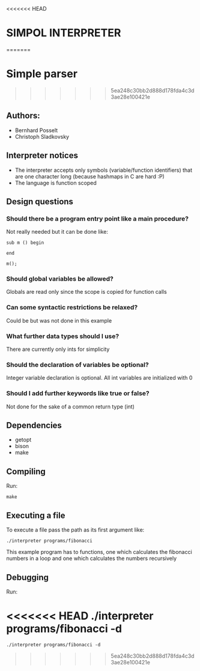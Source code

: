 <<<<<<< HEAD
# SIMPOL INTERPRETER 
=======
# Simple parser
>>>>>>> 5ea248c30bb2d888d178fda4c3d3ae28e100421e

## Authors:

* Bernhard Posselt
* Christoph Sladkovsky

## Interpreter notices

* The interpreter accepts only symbols (variable/function identifiers) that are one character long (because hashmaps in C are hard :P)
* The language is function scoped

## Design questions

### Should there be a program entry point like a main procedure?

Not really needed but it can be done like:

    sub m () begin

    end

    m();

### Should global variables be allowed?

Globals are read only since the scope is copied for function calls

### Can some syntactic restrictions be relaxed?

Could be but was not done in this example

### What further data types should I use?

There are currently only ints for simplicity

### Should the declaration of variables be optional?

Integer variable declaration is optional. All int variables are initialized with 0

### Should I add further keywords like true or false?

Not done for the sake of a common return type (int)


## Dependencies

* getopt
* bison
* make

## Compiling
Run:

    make

## Executing a file
To execute a file pass the path as its first argument like:

    ./interpreter programs/fibonacci

This example program has to functions, one which calculates the fibonacci numbers in a loop and one which calculates the numbers recursively

## Debugging

Run:

<<<<<<< HEAD
    ./interpreter programs/fibonacci -d
=======
    ./interpreter programs/fibonacci -d
>>>>>>> 5ea248c30bb2d888d178fda4c3d3ae28e100421e
